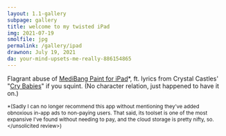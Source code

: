 ```yaml
---
layout: 1.1-gallery
subpage: gallery
title: welcome to my twisted iPad
img: 2021-07-19
smolfile: jpg
permalink: /gallery/ipad
drawnon: July 19, 2021
da: your-mind-upsets-me-really-886154865
---
```

Flagrant abuse of <a href="https://medibangpaint.com/en/" target="_blank">MediBang Paint for iPad</a>\*, ft. lyrics from Crystal Castles' "<a href="https://www.youtube.com/watch?v=mFNwLpMkAiM" target="_blank">Cry Babies</a>" if you squint. (No character relation, just happened to have it on.)

<span style="font-size:.85em">\*(Sadly I can no longer recommend this app without mentioning they've added obnoxious in-app ads to non-paying users. That said, its toolset is one of the most expansive I've found without needing to pay, and the cloud storage is pretty nifty, so. \</unsolicited review>)</span>